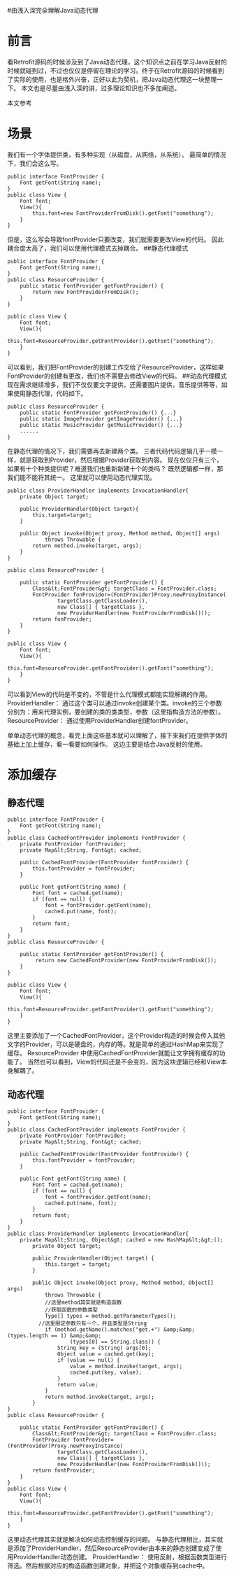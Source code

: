 #由浅入深完全理解Java动态代理
# 前言

看Retrofit源码的时候涉及到了Java动态代理，这个知识点之前在学习Java反射的时候就碰到过，不过也仅仅是停留在理论的学习。终于在Retrofit源码的时候看到了实际的使用，也是格外兴奋，正好以此为契机，把Java动态代理这一块整理一下。 本文也是尽量由浅入深的讲，过多理论知识也不多加阐述。

>  
 本文参考  


# 场景

我们有一个字体提供类，有多种实现（从磁盘，从网络，从系统）。 最简单的情况下，我们会这么写。

```
public interface FontProvider {
	Font getFont(String name);
}
public class View {
	Font font;
	View(){
		this.font=new FontProviderFromDisk().getFont("something");
	}
}

```

但是，这么写会导致fontProvider只要改变，我们就需要更改View的代码。 因此耦合度太高了，我们可以使用代理模式去掉耦合。 ##静态代理模式

```
public interface FontProvider {
	Font getFont(String name);
}
public class ResourceProvider {
	public static FontProvider getFontProvider() {
        return new FontProviderFromDisk();
    }
}

public class View {
	Font font;
	View(){
		this.font=ResourceProvider.getFontProvider().getFont("something");
	}
}

```

可以看到，我们把FontProvider的创建工作交给了ResourceProvider，这样如果FontProvider的创建有更改，我们也不需要去修改View的代码。 ##动态代理模式 现在需求继续增多，我们不仅仅要文字提供，还需要图片提供，音乐提供等等，如果使用静态代理，代码如下。

```
public class ResourceProvider {
    public static FontProvider getFontProvider() {...}
    public static ImageProvider getImageProvider() {...}
    public static MusicProvider getMusicProvider() {...}
    ......
}

```

在静态代理的情况下，我们需要再去新建两个类。 三者代码代码逻辑几乎一模一样，就是获取到Provider，然后根据Provider获取到内容。 现在仅仅只有三个，如果有十个种类提供呢？难道我们也重新新建十个的类吗？ 既然逻辑都一样，那我们能不能将其统一。 这里就可以使用动态代理实现。

```
public class ProviderHandler implements InvocationHandler{
	private Object target;

	public ProviderHandler(Object target){
		this.target=target;
	}
	
	public Object invoke(Object proxy, Method method, Object[] args)
			throws Throwable {
		return method.invoke(target, args);
	}
}

public class ResourceProvider {
	
	public static FontProvider getFontProvider() {
		Class&lt;FontProvider&gt; targetClass = FontProvider.class;
		FontProvider fonProvider=(FontProvider)Proxy.newProxyInstance(
				targetClass.getClassLoader(),
	            new Class[] { targetClass },
	            new ProviderHandler(new FontProviderFromDisk()));
        return fonProvider;
    }
}

public class View {
	Font font;
	View(){
		this.font=ResourceProvider.getFontProvider().getFont("something");
	}
}

```

可以看到View的代码是不变的，不管是什么代理模式都能实现解耦的作用。 ProviderHandler： 通过这个类可以通过invoke创建某个类。invoke的三个参数分别为：用来代理实例，要创建的类的类类型，参数（这里指构造方法的参数）。 ResourceProvider： 通过使用ProviderHandler创建fontProvider。

单单动态代理的概念，看完上面这些基本就可以理解了，接下来我们在提供字体的基础上加上缓存，看一看要如何操作。 这边主要是结合Java反射的使用。

# 添加缓存

## 静态代理

```
public interface FontProvider {
	Font getFont(String name);
}
public class CachedFontProvider implements FontProvider {
    private FontProvider fontProvider;
    private Map&lt;String, Font&gt; cached;

    public CachedFontProvider(FontProvider fontProvider) {
        this.fontProvider = fontProvider;
    }

    public Font getFont(String name) {
        Font font = cached.get(name);
        if (font == null) {
            font = fontProvider.getFont(name);
            cached.put(name, font);
        }
        return font;
    }
}
public class ResourceProvider {
	
	public static FontProvider getFontProvider() {
		 return new CachedFontProvider(new FontProviderFromDisk());
    }
}

public class View {
	Font font;
	View(){
		this.font=ResourceProvider.getFontProvider().getFont("something");
	}
}

```

这里主要添加了一个CachedFontProvider，这个Provider构造的时候会传入其他文字的Provider，可以是硬盘的，内存的等。就是简单的通过HashMap来实现了缓存。 ResourceProvider 中使用CachedFontProvider就能让文字拥有缓存的功能了。 当然也可以看到，View的代码还是不会变的，因为这块逻辑已经和View本身解耦了。

## 动态代理

```
public interface FontProvider {
	Font getFont(String name);
}
public class CachedFontProvider implements FontProvider {
    private FontProvider fontProvider;
    private Map&lt;String, Font&gt; cached;

    public CachedFontProvider(FontProvider fontProvider) {
        this.fontProvider = fontProvider;
    }

    public Font getFont(String name) {
        Font font = cached.get(name);
        if (font == null) {
            font = fontProvider.getFont(name);
            cached.put(name, font);
        }
        return font;
    }
}
public class ProviderHandler implements InvocationHandler{
	private Map&lt;String, Object&gt; cached = new HashMap&lt;&gt;();
	    private Object target;

	    public ProviderHandler(Object target) {
	        this.target = target;
	    }

	    public Object invoke(Object proxy, Method method, Object[] args)
	        throws Throwable {
	    	//这里method其实就是构造函数
	    	//获取函数的参数类型
	        Type[] types = method.getParameterTypes();
	      //这里限定参数只有一个，并且类型是String
	        if (method.getName().matches("get.+") &amp;&amp; (types.length == 1) &amp;&amp;
	                (types[0] == String.class)) {
	            String key = (String) args[0];
	            Object value = cached.get(key);
	            if (value == null) {
	                value = method.invoke(target, args);
	                cached.put(key, value);
	            }
	            return value;
	        }
	        return method.invoke(target, args);
	    }
}
public class ResourceProvider {
	
	public static FontProvider getFontProvider() {
		Class&lt;FontProvider&gt; targetClass = FontProvider.class;
		FontProvider fontProvider=(FontProvider)Proxy.newProxyInstance(
				targetClass.getClassLoader(),
	            new Class[] { targetClass },
	            new ProviderHandler(new FontProviderFromDisk()));
        return fontProvider; 
    }
}
public class View {
	Font font;
	View(){
		this.font=ResourceProvider.getFontProvider().getFont("something");
	}
}

```

这里动态代理其实就是解决如何动态控制缓存的问题。 与静态代理相比，其实就是添加了ProviderHandler，然后ResourceProvider由本来的静态创建变成了使用ProviderHandler动态创建。 ProviderHandler： 使用反射，根据函数类型进行筛选。然后根据对应的构造函数创建对象，并把这个对象缓存到cache中。
